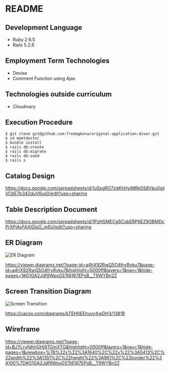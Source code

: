 # README

## Development Language

* Ruby 2.6.5
* Rails 5.2.6

## Employment Term Technologies

* Devise
* Comment Function using Ajax

## Technologies outside curriculum

* Cloudinary

## Execution Procedure

```
$ git clone git@github.com:fredagbona/original-application-diver.git
$ cd meetdoctor
$ bundle install
$ rails db:create
$ rails db:migrate
$ rails db:seed
$ rails s
```



## Catalog Design

<https://docs.google.com/spreadsheets/d/1uSsgRO7zgKhHyiMRk0S8Vbu0gijVCbE7b342duV6us0/edit?usp=sharing>

## Table Description Document

<https://docs.google.com/spreadsheets/d/1PzHSMECgSCsbERP6EZ9GBMDcPrXPjAvFAXIGIsO_m6U/edit?usp=sharing>

## ER Diagram

![ER Diagram](https://user-images.githubusercontent.com/67292489/137626143-8c1f4663-c63a-4cb4-9d7f-3514cd0ab568.png)


<https://viewer.diagrams.net/?page-id=a4hX92RwQ5O4fryRvku7&page-id=a4hX92RwQ5O4fryRvku7&highlight=0000ff&layers=1&nav=1&hide-pages=1#G1GA2Jdf9WpxGSTt6167EPsB__T9WYBn2Z>

## Screen Transition Diagram

![Screen Transition](https://user-images.githubusercontent.com/67292489/137590588-5f6b18f5-35e0-42bb-a536-407e85b006ff.png)

<https://cacoo.com/diagrams/kTEH0EEhuvyXwDH3/1381B>

## Wireframe

<https://viewer.diagrams.net/?page-id=BJYLrvfdhhGHj9TGmXTG&highlight=0000ff&layers=1&nav=1&hide-pages=1&viewbox=%7B%22x%22%3A1640%2C%22y%22%3A5413%2C%22width%22%3A1351%2C%22height%22%3A961%2C%22border%22%3A100%7D#G1GA2Jdf9WpxGSTt6167EPsB__T9WYBn2Z>